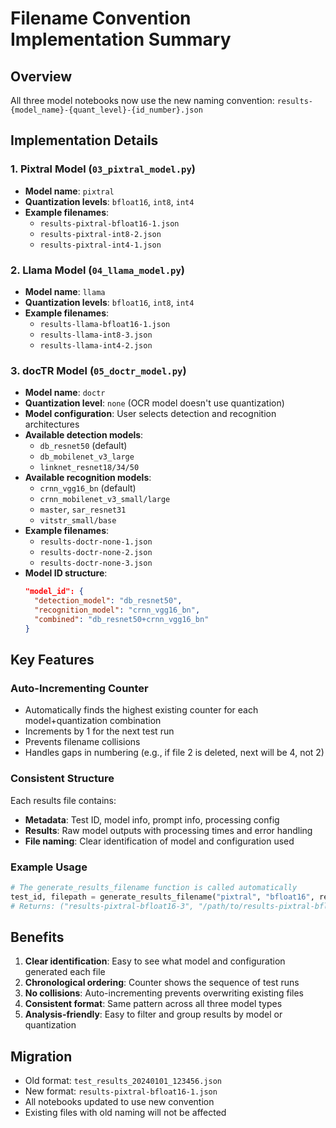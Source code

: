 # Filename Convention Implementation Summary

## Overview
All three model notebooks now use the new naming convention: `results-{model_name}-{quant_level}-{id_number}.json`

## Implementation Details

### 1. Pixtral Model (`03_pixtral_model.py`)
- **Model name**: `pixtral`
- **Quantization levels**: `bfloat16`, `int8`, `int4`
- **Example filenames**:
  - `results-pixtral-bfloat16-1.json`
  - `results-pixtral-int8-2.json`
  - `results-pixtral-int4-1.json`

### 2. Llama Model (`04_llama_model.py`)
- **Model name**: `llama`
- **Quantization levels**: `bfloat16`, `int8`, `int4`
- **Example filenames**:
  - `results-llama-bfloat16-1.json`
  - `results-llama-int8-3.json`
  - `results-llama-int4-2.json`

### 3. docTR Model (`05_doctr_model.py`)
- **Model name**: `doctr`
- **Quantization level**: `none` (OCR model doesn't use quantization)
- **Model configuration**: User selects detection and recognition architectures
- **Available detection models**: 
  - `db_resnet50` (default)
  - `db_mobilenet_v3_large`
  - `linknet_resnet18/34/50`
- **Available recognition models**:
  - `crnn_vgg16_bn` (default)
  - `crnn_mobilenet_v3_small/large`
  - `master`, `sar_resnet31`
  - `vitstr_small/base`
- **Example filenames**:
  - `results-doctr-none-1.json`
  - `results-doctr-none-2.json`
  - `results-doctr-none-3.json`
- **Model ID structure**:
  ```json
  "model_id": {
    "detection_model": "db_resnet50",
    "recognition_model": "crnn_vgg16_bn", 
    "combined": "db_resnet50+crnn_vgg16_bn"
  }
  ```

## Key Features

### Auto-Incrementing Counter
- Automatically finds the highest existing counter for each model+quantization combination
- Increments by 1 for the next test run
- Prevents filename collisions
- Handles gaps in numbering (e.g., if file 2 is deleted, next will be 4, not 2)

### Consistent Structure
Each results file contains:
- **Metadata**: Test ID, model info, prompt info, processing config
- **Results**: Raw model outputs with processing times and error handling
- **File naming**: Clear identification of model and configuration used

### Example Usage
```python
# The generate_results_filename function is called automatically
test_id, filepath = generate_results_filename("pixtral", "bfloat16", results_dir)
# Returns: ("results-pixtral-bfloat16-3", "/path/to/results-pixtral-bfloat16-3.json")
```

## Benefits
1. **Clear identification**: Easy to see what model and configuration generated each file
2. **Chronological ordering**: Counter shows the sequence of test runs
3. **No collisions**: Auto-incrementing prevents overwriting existing files
4. **Consistent format**: Same pattern across all three model types
5. **Analysis-friendly**: Easy to filter and group results by model or quantization

## Migration
- Old format: `test_results_20240101_123456.json`
- New format: `results-pixtral-bfloat16-1.json`
- All notebooks updated to use new convention
- Existing files with old naming will not be affected 